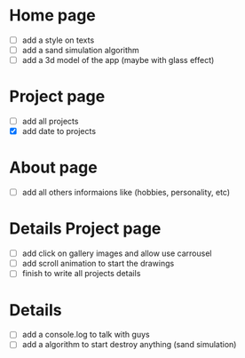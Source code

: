 # Home page

- [ ] add a style on texts
- [ ] add a sand simulation algorithm
- [ ] add a 3d model of the app (maybe with glass effect)

# Project page

- [ ] add all projects
- [x] add date to projects

# About page

- [ ] add all others informaions like (hobbies, personality, etc)

# Details Project page

- [ ] add click on gallery images and allow use carrousel
- [ ] add scroll animation to start the drawings
- [ ] finish to write all projects details

# Details

- [ ] add a console.log to talk with guys
- [ ] add a algorithm to start destroy anything (sand simulation)

